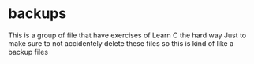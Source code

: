 # backups

This is a group of file that have exercises of Learn C the hard way
Just to make sure to not accidentely delete these files
so this is kind of like a backup files 

